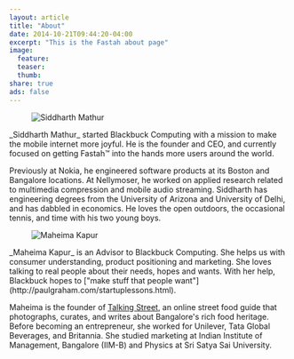 ```yaml
---
layout: article
title: "About"
date: 2014-10-21T09:44:20-04:00
excerpt: "This is the Fastah about page"
image:
  feature:
  teaser: 
  thumb:
share: true
ads: false
---
```


<figure class="third">
	<img src="{{ site.url }}/images/siddharth.jpg" alt="Siddharth Mathur">
</figure>
_Siddharth Mathur_ started Blackbuck Computing with a mission to make the mobile internet more joyful. He is the founder and CEO, and currently focused on getting Fastah™ into the hands more users around the world.

Previously at Nokia, he engineered software products at its Boston and Bangalore locations. At Nellymoser, he worked on applied research related to multimedia compression and mobile audio streaming. Siddharth has engineering degrees from the University of Arizona and University of Delhi, and has dabbled in economics. He loves the open outdoors, the occasional tennis, and time with his two young boys. 
	
<figure class="third">
	<img src="{{ site.url }}/images/maheima.jpg" alt="Maheima Kapur">
</figure>
_Maheima Kapur_ is an Advisor to Blackbuck Computing. She helps us with consumer understanding, product positioning and marketing. She loves talking to real people about their needs, hopes and wants. With her help, Blackbuck hopes to ["make stuff that people want"](http://paulgraham.com/startuplessons.html). 

Maheima is the founder of [Talking Street](http://talkingstreet.in), an online street food guide that photographs, curates, and writes about Bangalore's rich food heritage. Before becoming an entrepreneur, she worked for Unilever, Tata Global Beverages, and Britannia. She studied marketing at Indian Institute of Management, Bangalore (IIM-B) and Physics at Sri Satya Sai University. 
